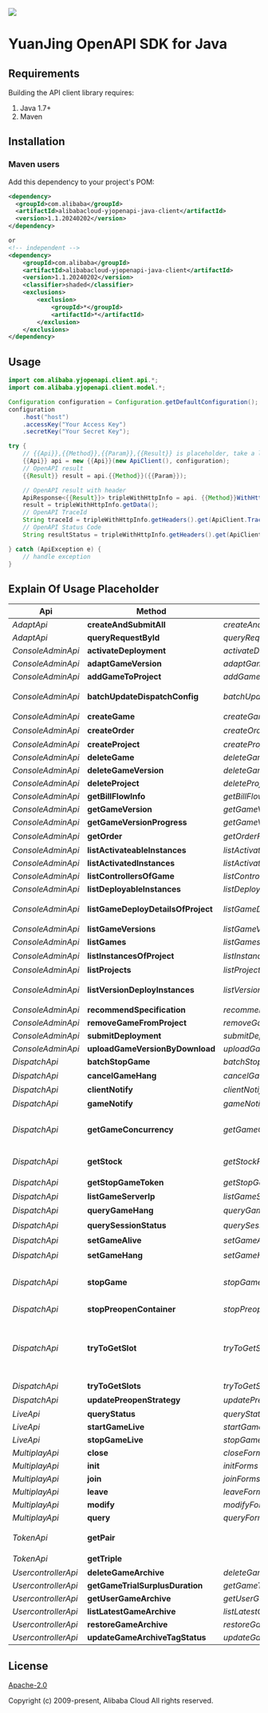 ![](https://aliyunsdk-pages.alicdn.com/icons/AlibabaCloud.svg)

# YuanJing OpenAPI SDK for Java

## Requirements

Building the API client library requires:
1. Java 1.7+
2. Maven

## Installation

### Maven users

Add this dependency to your project's POM:

```xml
<dependency>
  <groupId>com.alibaba</groupId>
  <artifactId>alibabacloud-yjopenapi-java-client</artifactId>
  <version>1.1.20240202</version>
</dependency>

or
<!-- independent -->
<dependency>
    <groupId>com.alibaba</groupId>
    <artifactId>alibabacloud-yjopenapi-java-client</artifactId>
    <version>1.1.20240202</version>
    <classifier>shaded</classifier>
    <exclusions>
        <exclusion>
            <groupId>*</groupId>
            <artifactId>*</artifactId>
        </exclusion>
    </exclusions>
</dependency>
```

## Usage

```java
import com.alibaba.yjopenapi.client.api.*;
import com.alibaba.yjopenapi.client.model.*;

Configuration configuration = Configuration.getDefaultConfiguration();
configuration
    .host("host")
    .accessKey("Your Access Key")
    .secretKey("Your Secret Key");

try {
    // {{Api}},{{Method}},{{Param}},{{Result}} is placeholder, take a look at Explain Of Usage Placeholder
    {{Api}} api = new {{Api}}(new ApiClient(), configuration);
    // OpenAPI result
    {{Result}} result = api.{{Method}}({{Param}});

    // OpenAPI result with header
    ApiResponse<{{Result}}> tripleWithHttpInfo = api. {{Method}}WithHttpInfo();
    result = tripleWithHttpInfo.getData();
    // OpenAPI TraceId
    String traceId = tripleWithHttpInfo.getHeaders().get(ApiClient.Trace_Id).get(0);
    // OpenAPI Status Code
    String resultStatus = tripleWithHttpInfo.getHeaders().get(ApiClient.Result_Status).get(0);

} catch (ApiException e) {
    // handle exception
}
```

## Explain Of Usage Placeholder

| Api | Method | Params | Result | Description |
| ------------ | ------------- | ------------- | ------------- | ------------- |
 | *AdaptApi* | **createAndSubmitAll** | *createAndSubmitAllForms*  | *AdaptCreateAndSubmitAllResult* | createAndSubmitAll |
 | *AdaptApi* | **queryRequestById** | *queryRequestByIdForms*  | *AdaptQueryRequestByIdResult* | queryRequestById |
 | *ConsoleAdminApi* | **activateDeployment** | *activateDeploymentForms*  | *ConsoleAdminActivateDeploymentResult* |  |
 | *ConsoleAdminApi* | **adaptGameVersion** | *adaptGameVersionForms*  | *ConsoleAdminAdaptGameVersionResult* |  |
 | *ConsoleAdminApi* | **addGameToProject** | *addGameToProjectForms*  | *ConsoleAdminAddGameToProjectResult* |  |
 | *ConsoleAdminApi* | **batchUpdateDispatchConfig** | *batchUpdateDispatchConfigForms*  | *ConsoleAdminBatchUpdateDispatchConfigResult* | 批量更新游戏各自调度配置 |
 | *ConsoleAdminApi* | **createGame** | *createGameForms*  | *ConsoleAdminCreateGameResult* |  |
 | *ConsoleAdminApi* | **createOrder** | *createOrderForms*  | *ConsoleAdminCreateOrderResult* | 订单下单 |
 | *ConsoleAdminApi* | **createProject** | *createProjectForms*  | *ConsoleAdminCreateProjectResult* |  |
 | *ConsoleAdminApi* | **deleteGame** | *deleteGameForms*  | *ConsoleAdminDeleteGameResult* |  |
 | *ConsoleAdminApi* | **deleteGameVersion** | *deleteGameVersionForms*  | *ConsoleAdminDeleteGameVersionResult* |  |
 | *ConsoleAdminApi* | **deleteProject** | *deleteProjectForms*  | *ConsoleAdminDeleteProjectResult* |  |
 | *ConsoleAdminApi* | **getBillFlowInfo** | *getBillFlowInfoForms*  | *ConsoleAdminGetBillFlowInfoResult* |  |
 | *ConsoleAdminApi* | **getGameVersion** | *getGameVersionForms*  | *ConsoleAdminGetGameVersionResult* |  |
 | *ConsoleAdminApi* | **getGameVersionProgress** | *getGameVersionProgressForms*  | *ConsoleAdminGetGameVersionProgressResult* |  |
 | *ConsoleAdminApi* | **getOrder** | *getOrderForms*  | *ConsoleAdminGetOrderResult* | 查询订单 |
 | *ConsoleAdminApi* | **listActivateableInstances** | *listActivateableInstancesForms*  | *ConsoleAdminListActivateableInstancesResult* |  |
 | *ConsoleAdminApi* | **listActivatedInstances** | *listActivatedInstancesForms*  | *ConsoleAdminListActivatedInstancesResult* |  |
 | *ConsoleAdminApi* | **listControllersOfGame** | *listControllersOfGameForms*  | *ConsoleAdminListControllersOfGameResult* |  |
 | *ConsoleAdminApi* | **listDeployableInstances** | *listDeployableInstancesForms*  | *ConsoleAdminListDeployableInstancesResult* |  |
 | *ConsoleAdminApi* | **listGameDeployDetailsOfProject** | *listGameDeployDetailsOfProjectForms*  | *ConsoleAdminListGameDeployDetailsOfProjectResult* | 获取项目下游戏部署版本信息。 |
 | *ConsoleAdminApi* | **listGameVersions** | *listGameVersionsForms*  | *ConsoleAdminListGameVersionsResult* |  |
 | *ConsoleAdminApi* | **listGames** | *listGamesForms*  | *ConsoleAdminListGamesResult* |  |
 | *ConsoleAdminApi* | **listInstancesOfProject** | *listInstancesOfProjectForms*  | *ConsoleAdminListInstancesOfProjectResult* | 分页获取项目中的实例 |
 | *ConsoleAdminApi* | **listProjects** | *listProjectsForms*  | *ConsoleAdminListProjectsResult* |  |
 | *ConsoleAdminApi* | **listVersionDeployInstances** | *listVersionDeployInstancesForms*  | *ConsoleAdminListVersionDeployInstancesResult* | 获取项目下游戏版本的部署实例信息。 |
 | *ConsoleAdminApi* | **recommendSpecification** | *recommendSpecificationForms*  | *ConsoleAdminRecommendSpecificationResult* |  |
 | *ConsoleAdminApi* | **removeGameFromProject** | *removeGameFromProjectForms*  | *ConsoleAdminRemoveGameFromProjectResult* |  |
 | *ConsoleAdminApi* | **submitDeployment** | *submitDeploymentForms*  | *ConsoleAdminSubmitDeploymentResult* |  |
 | *ConsoleAdminApi* | **uploadGameVersionByDownload** | *uploadGameVersionByDownloadForms*  | *ConsoleAdminUploadGameVersionByDownloadResult* |  |
 | *DispatchApi* | **batchStopGame** | *batchStopGameForms*  | *BatchStopGameResult* |  |
 | *DispatchApi* | **cancelGameHang** | *cancelGameHangForms*  | *CancelGameHangResult* | 取消游戏挂机 |
 | *DispatchApi* | **clientNotify** | *clientNotifyForms*  | *ClientNotifyResult* | clientNotify |
 | *DispatchApi* | **gameNotify** | *gameNotifyForms*  | *GameNotifyResult* | 游戏通知接口 |
 | *DispatchApi* | **getGameConcurrency** | *getGameConcurrencyForms*  | *GetGameConcurrencyResult* | 调用GetGameConcurrency获取游戏当前并发数 |
 | *DispatchApi* | **getStock** | *getStockForms*  | *GetStockResult* | 调用GetStock获取游戏当前库存 |
 | *DispatchApi* | **getStopGameToken** | *getStopGameTokenForms*  | *GetStopGameTokenResult* | 全量踢下线获取token |
 | *DispatchApi* | **listGameServerIp** | *listGameServerIpForms*  | *ListGameServerIpResult* |  |
 | *DispatchApi* | **queryGameHang** | *queryGameHangForms*  | *QueryGameHangResult* | 查询游戏挂机状态 |
 | *DispatchApi* | **querySessionStatus** | *querySessionStatusForms*  | *QuerySessionStatusResult* | 查询会话当前状态 |
 | *DispatchApi* | **setGameAlive** | *setGameAliveForms*  | *SetGameAliveResult* | 设置游戏可运行时长 |
 | *DispatchApi* | **setGameHang** | *setGameHangForms*  | *SetGameHangResult* | 设置游戏挂机 |
 | *DispatchApi* | **stopGame** | *stopGameForms*  | *StopGameResult* | 服务端发起，停止某个用户的某个游戏的某个会话 |
 | *DispatchApi* | **stopPreopenContainer** | *stopPreopenContainerForms*  | *StopPreopenContainerResult* | 停止预开容器 |
 | *DispatchApi* | **tryToGetSlot** | *tryToGetSlotForms*  | *TryToGetSlotResult* | 为用户调度分配游戏容器，容器一旦分配成功会被锁住，一段时间内不再分配给其他用户，过期释放。 |
 | *DispatchApi* | **tryToGetSlots** | *tryToGetSlotsForms*  | *TryToGetSlotsResult* | tryToGetSlots |
 | *DispatchApi* | **updatePreopenStrategy** | *updatePreopenStrategyForms*  | *UpdatePreopenStrategyResult* | 更新预开预起策略 |
 | *LiveApi* | **queryStatus** | *queryStatusForms*  | *LiveQueryStatusResult* |  |
 | *LiveApi* | **startGameLive** | *startGameLiveForms*  | *LiveStartGameLiveResult* |  |
 | *LiveApi* | **stopGameLive** | *stopGameLiveForms*  | *LiveStopGameLiveResult* |  |
 | *MultiplayApi* | **close** | *closeForms*  | *MultiplayCloseResult* |  |
 | *MultiplayApi* | **init** | *initForms*  | *MultiplayInitResult* |  |
 | *MultiplayApi* | **join** | *joinForms*  | *MultiplayJoinResult* |  |
 | *MultiplayApi* | **leave** | *leaveForms*  | *MultiplayLeaveResult* |  |
 | *MultiplayApi* | **modify** | *modifyForms*  | *MultiplayModifyResult* |  |
 | *MultiplayApi* | **query** | *queryForms*  | *MultiplayQueryResult* |  |
 | *TokenApi* | **getPair** |   | *GetPairResult* | 获取临时安全令牌(二元组) |
 | *TokenApi* | **getTriple** |   | *GetTripleResult* | 获取临时安全令牌 |
 | *UsercontrollerApi* | **deleteGameArchive** | *deleteGameArchiveForms*  | *UsercontrollerDeleteGameArchiveResult* |  |
 | *UsercontrollerApi* | **getGameTrialSurplusDuration** | *getGameTrialSurplusDurationForms*  | *UsercontrollerGetGameTrialSurplusDurationResult* |  |
 | *UsercontrollerApi* | **getUserGameArchive** | *getUserGameArchiveForms*  | *UsercontrollerGetUserGameArchiveResult* |  |
 | *UsercontrollerApi* | **listLatestGameArchive** | *listLatestGameArchiveForms*  | *UsercontrollerListLatestGameArchiveResult* |  |
 | *UsercontrollerApi* | **restoreGameArchive** | *restoreGameArchiveForms*  | *UsercontrollerRestoreGameArchiveResult* |  |
 | *UsercontrollerApi* | **updateGameArchiveTagStatus** | *updateGameArchiveTagStatusForms*  | *UsercontrollerUpdateGameArchiveTagStatusResult* |  |

## License
[Apache-2.0](http://www.apache.org/licenses/LICENSE-2.0)

Copyright (c) 2009-present, Alibaba Cloud All rights reserved.
